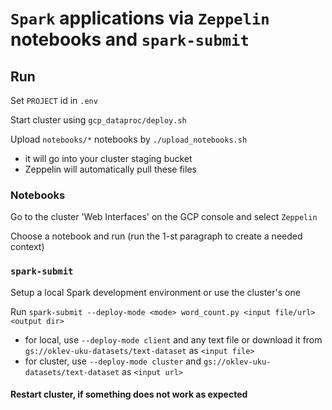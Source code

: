 # `Spark` applications via `Zeppelin` notebooks and `spark-submit`

## Run
Set `PROJECT` id in `.env`

Start cluster using `gcp_dataproc/deploy.sh`

Upload `notebooks/*` notebooks by `./upload_notebooks.sh`
- it will go into your cluster staging bucket
- Zeppelin will automatically pull these files


### Notebooks
Go to the cluster 'Web Interfaces' on the GCP console and select `Zeppelin`

Choose a notebook and run (run the 1-st paragraph to create a needed context)

### `spark-submit`
Setup a local Spark development environment or use the cluster's one

Run `spark-submit --deploy-mode <mode> word_count.py <input file/url> <output dir>`
- for local, use `--deploy-mode client` and any text file or download it from `gs://oklev-uku-datasets/text-dataset` as `<input file>`
- for cluster, use `--deploy-mode cluster` and `gs://oklev-uku-datasets/text-dataset` as `<input url>`


#### Restart cluster, if something does not work as expected
